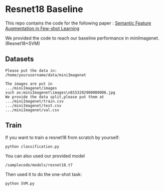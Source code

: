 # Resnet18 Baseline

This repo contains the code for the following paper : [Semantic Feature Augmentation in Few-shot Learning](https://arxiv.org/abs/1804.05298)



We provided the code to reach our baseline performance in miniImagenet.(Resnet18+SVM)



## Datasets

```
Please put the data in:
/home/yourusername/data/miniImagenet

The images are put in 
.../miniImagenet/images
such as:miniImagenet\images\n0153282900000006.jpg
We provide the data split,please put them at 
.../miniImagenet/train.csv
.../miniImagenet/test.csv
.../miniImagenet/val.csv
```

## Train

If you want to train a resnet18 from scratch by yourself:

```
python classification.py
```

You can also used our provided model 

```
/samplecode/models/resnet18.t7
```

Then used it to do the one-shot task:

```
python SVM.py
```

